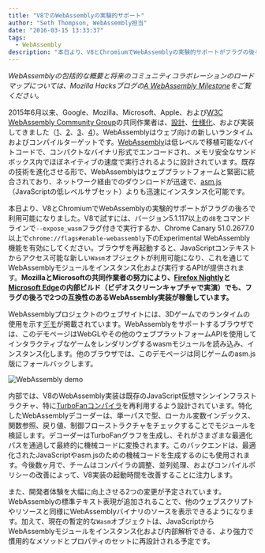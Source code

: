 ```yaml
---
title: "V8でのWebAssemblyの実験的サポート"
author: "Seth Thompson, WebAssembly担当"
date: "2016-03-15 13:33:37"
tags: 
  - WebAssembly
description: "本日より、V8とChromiumでWebAssemblyの実験的サポートがフラグの後ろで利用可能になりました。"
---
```

_WebAssemblyの包括的な概要と将来のコミュニティコラボレーションのロードマップについては、Mozilla Hacksブログの[A WebAssembly Milestone](https://hacks.mozilla.org/2016/03/a-webassembly-milestone/)をご覧ください。_

2015年6月以来、Google、Mozilla、Microsoft、Apple、および[W3C WebAssembly Community Group](https://www.w3.org/community/webassembly/participants)の共同作業者は、[設計](https://github.com/WebAssembly/design)、[仕様化](https://github.com/WebAssembly/spec)、および実装してきました（[1](https://www.chromestatus.com/features/5453022515691520)、[2](https://platform-status.mozilla.org/#web-assembly)、[3](https://github.com/Microsoft/ChakraCore/wiki/Roadmap)、[4](https://webkit.org/status/#specification-webassembly)）。WebAssemblyはウェブ向けの新しいランタイムおよびコンパイルターゲットです。[WebAssembly](https://webassembly.github.io/)は低レベルで移植可能なバイトコードで、コンパクトなバイナリ形式でエンコードされ、メモリ安全なサンドボックス内でほぼネイティブの速度で実行されるように設計されています。既存の技術を進化させる形で、WebAssemblyはウェブプラットフォームと緊密に統合されており、ネットワーク経由でのダウンロードが迅速で、[asm.js](http://asmjs.org/)（JavaScriptの低レベルサブセット）よりも迅速にインスタンス化可能です。

<!--truncate-->
本日より、V8とChromiumでWebAssemblyの実験的サポートがフラグの後ろで利用可能になりました。V8で試すには、バージョン5.1.117以上の`d8`をコマンドラインで`--expose_wasm`フラグ付きで実行するか、Chrome Canary 51.0.2677.0以上で`chrome://flags#enable-webassembly`下のExperimental WebAssembly機能を有効にしてください。ブラウザを再起動すると、JavaScriptコンテキストからアクセス可能な新しい`Wasm`オブジェクトが利用可能になり、これを通じてWebAssemblyモジュールをインスタンス化および実行するAPIが提供されます。**MozillaとMicrosoftの共同作業者の努力により、[Firefox Nightly](https://hacks.mozilla.org/2016/03/a-webassembly-milestone)と[Microsoft Edge](http://blogs.windows.com/msedgedev/2016/03/15/previewing-webassembly-experiments)の内部ビルド（ビデオスクリーンキャプチャで実演）でも、フラグの後ろで2つの互換性のあるWebAssembly実装が稼働しています。**

WebAssemblyプロジェクトのウェブサイトには、3Dゲームでのランタイムの使用を示す[デモ](https://webassembly.github.io/demo/)が掲載されています。WebAssemblyをサポートするブラウザでは、このデモページはWebGLやその他のウェブプラットフォームAPIを使用してインタラクティブなゲームをレンダリングするwasmモジュールを読み込み、インスタンス化します。他のブラウザでは、このデモページは同じゲームのasm.js版にフォールバックします。

![[WebAssembly demo](https://webassembly.github.io/demo/)](/_img/webassembly-experimental/tanks.jpg)

内部では、V8のWebAssembly実装は既存のJavaScript仮想マシンインフラストラクチャ、特に[TurboFanコンパイラ](/blog/turbofan-jit)を再利用するよう設計されています。特化したWebAssemblyデコーダーは、単一パスで型、ローカル変数インデックス、関数参照、戻り値、制御フローストラクチャをチェックすることでモジュールを検証します。デコーダーはTurboFanグラフを生成し、それがさまざまな最適化パスを通過して最終的に機械コードに変換されます。このバックエンドは、最適化されたJavaScriptやasm.jsのための機械コードを生成するのにも使用されます。今後数ヶ月で、チームはコンパイラの調整、並列処理、およびコンパイルポリシーの改善によって、V8実装の起動時間を改善することに注力します。

また、開発者体験を大幅に向上させる2つの変更が予定されています。WebAssemblyの標準テキスト表現が追加されることで、他のウェブスクリプトやリソースと同様にWebAssemblyバイナリのソースを表示できるようになります。加えて、現在の暫定的な`Wasm`オブジェクトは、JavaScriptからWebAssemblyモジュールをインスタンス化および内部解析できる、より強力で慣用的なメソッドとプロパティのセットに再設計される予定です。
